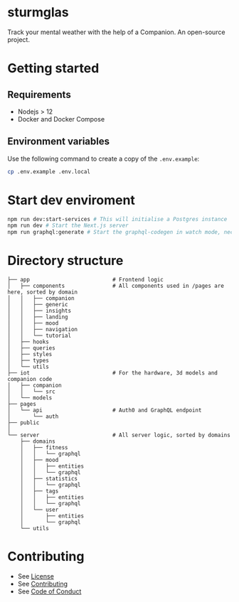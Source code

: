 # sturmglas

Track your mental weather with the help of a Companion. An open-source project.

# Getting started

## Requirements
- Nodejs > 12
- Docker and Docker Compose


## Environment variables
Use the following command to create a copy of the `.env.example`:
```sh
cp .env.example .env.local
```

# Start dev enviroment
```sh
npm run dev:start-services # This will initialise a Postgres instance
npm run dev # Start the Next.js server
npm run graphql:generate # Start the graphql-codegen in watch mode, necessary when making changes to queries and mutations
```

# Directory structure

```shell
├── app                          # Frontend logic
│   ├── components               # All components used in /pages are here, sorted by domain
│   │   ├── companion
│   │   ├── generic
│   │   ├── insights
│   │   ├── landing
│   │   ├── mood
│   │   ├── navigation
│   │   └── tutorial
│   ├── hooks
│   ├── queries
│   ├── styles
│   ├── types
│   └── utils
├── iot                          # For the hardware, 3d models and companion code
│   ├── companion
│   │   └── src
│   └── models
├── pages
│   └── api                      # Auth0 and GraphQL endpoint
│       └── auth           
├── public
│
└── server                       # All server logic, sorted by domains
    ├── domains
    │   ├── fitness
    │   │   └── graphql
    │   ├── mood
    │   │   ├── entities
    │   │   └── graphql
    │   ├── statistics
    │   │   └── graphql
    │   ├── tags
    │   │   ├── entities
    │   │   └── graphql
    │   └── user
    │       ├── entities
    │       └── graphql
    └── utils

```

# Contributing
- See [License](LICENSE.md)
- See [Contributing](CONTRIBUTING.md)
- See [Code of Conduct](CODE_OF_CONDUCT.md)